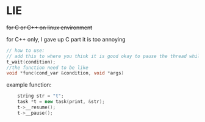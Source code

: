 # LIE
~~for C or C++ on linux environment~~

for C++ only, I gave up C part it is too annoying
```c++
// how to use:
// add this to where you think it is good okay to pause the thread while running
t_wait(condition);
//the function need to be like
void *func(cond_var &condition, void *args)
```
example function:
```c++
    string str = "t";
    task *t = new task(print, &str);
    t->__resume();
    t->__pause();
```
